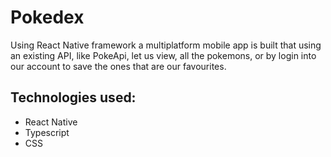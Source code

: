 # Pokedex

Using React Native framework a multiplatform mobile app is built that using an existing API, like PokeApi, let us view, all the pokemons, or by login into our account to save the ones that are our favourites.

## Technologies used:

- React Native
- Typescript
- CSS

